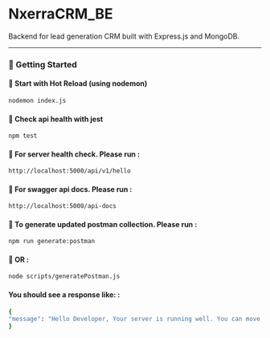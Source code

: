 # NxerraCRM_BE

Backend for lead generation CRM built with Express.js and MongoDB.

---

### 🚀 Getting Started

#### 🔄 Start with Hot Reload (using nodemon)

```bash
nodemon index.js

```

#### 🔄 Check api health with jest

```bash
npm test

```

#### 🔄 For server health check. Please run :

```bash
http://localhost:5000/api/v1/hello

```

#### 🔄 For swagger api docs. Please run :

```bash
http://localhost:5000/api-docs

```

#### 🔄 To generate updated postman collection. Please run :

```bash
npm run generate:postman

```

#### 🔄 OR :

```bash
node scripts/generatePostman.js

```

#### You should see a response like: :

```bash
{
"message": "Hello Developer, Your server is running well. You can move forward for development. Thank You"
}
```
